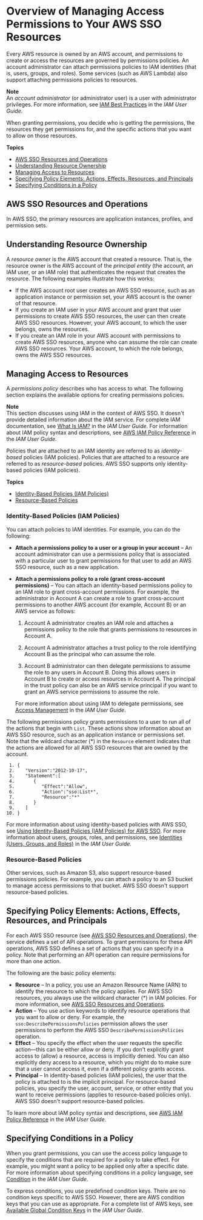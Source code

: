 # Overview of Managing Access Permissions to Your AWS SSO Resources<a name="iam-auth-access-overview"></a>

Every AWS resource is owned by an AWS account, and permissions to create or access the resources are governed by permissions policies\. An account administrator can attach permissions policies to IAM identities \(that is, users, groups, and roles\)\. Some services \(such as AWS Lambda\) also support attaching permissions policies to resources\.

**Note**  
An *account administrator* \(or administrator user\) is a user with administrator privileges\. For more information, see [IAM Best Practices](http://docs.aws.amazon.com/IAM/latest/UserGuide/best-practices.html) in the *IAM User Guide*\.

When granting permissions, you decide who is getting the permissions, the resources they get permissions for, and the specific actions that you want to allow on those resources\. 

**Topics**
+ [AWS SSO Resources and Operations](#creatingiampolicies)
+ [Understanding Resource Ownership](#accesscontrolresourceowner)
+ [Managing Access to Resources](#accesscontrolmanagingaccess)
+ [Specifying Policy Elements: Actions, Effects, Resources, and Principals](#policyactions)
+ [Specifying Conditions in a Policy](#specifyiampolicyconditions)

## AWS SSO Resources and Operations<a name="creatingiampolicies"></a>

In AWS SSO, the primary resources are application instances, profiles, and permission sets\. 

## Understanding Resource Ownership<a name="accesscontrolresourceowner"></a>

A *resource owner* is the AWS account that created a resource\. That is, the resource owner is the AWS account of the *principal entity* \(the account, an IAM user, or an IAM role\) that authenticates the request that creates the resource\. The following examples illustrate how this works: 
+ If the AWS account root user creates an AWS SSO resource, such as an application instance or permission set, your AWS account is the owner of that resource\.
+ If you create an IAM user in your AWS account and grant that user permissions to create AWS SSO resources, the user can then create AWS SSO resources\. However, your AWS account, to which the user belongs, owns the resources\.
+ If you create an IAM role in your AWS account with permissions to create AWS SSO resources, anyone who can assume the role can create AWS SSO resources\. Your AWS account, to which the role belongs, owns the AWS SSO resources\. 

## Managing Access to Resources<a name="accesscontrolmanagingaccess"></a>

A *permissions policy* describes who has access to what\. The following section explains the available options for creating permissions policies\.

**Note**  
This section discusses using IAM in the context of AWS SSO\. It doesn't provide detailed information about the IAM service\. For complete IAM documentation, see [What Is IAM?](http://docs.aws.amazon.com/IAM/latest/UserGuide/introduction.html) in the *IAM User Guide*\. For information about IAM policy syntax and descriptions, see [AWS IAM Policy Reference](http://docs.aws.amazon.com/IAM/latest/UserGuide/reference_policies.html) in the *IAM User Guide*\.

Policies that are attached to an IAM identity are referred to as *identity\-based* policies \(IAM policies\)\. Policies that are attached to a resource are referred to as *resource\-based* policies\. AWS SSO supports only identity\-based policies \(IAM policies\)\.

**Topics**
+ [Identity\-Based Policies \(IAM Policies\)](#accesscontrolidentitybased)
+ [Resource\-Based Policies](#accesscontrolresourcebased)

### Identity\-Based Policies \(IAM Policies\)<a name="accesscontrolidentitybased"></a>

You can attach policies to IAM identities\. For example, you can do the following: 
+ **Attach a permissions policy to a user or a group in your account** – An account administrator can use a permissions policy that is associated with a particular user to grant permissions for that user to add an AWS SSO resource, such as a new application\. 
+ **Attach a permissions policy to a role \(grant cross\-account permissions\)** – You can attach an identity\-based permissions policy to an IAM role to grant cross\-account permissions\. For example, the administrator in Account A can create a role to grant cross\-account permissions to another AWS account \(for example, Account B\) or an AWS service as follows: 

  1. Account A administrator creates an IAM role and attaches a permissions policy to the role that grants permissions to resources in Account A\.

  1. Account A administrator attaches a trust policy to the role identifying Account B as the principal who can assume the role\. 

  1. Account B administrator can then delegate permissions to assume the role to any users in Account B\. Doing this allows users in Account B to create or access resources in Account A\. The principal in the trust policy can also be an AWS service principal if you want to grant an AWS service permissions to assume the role\.

   For more information about using IAM to delegate permissions, see [Access Management](http://docs.aws.amazon.com/IAM/latest/UserGuide/access.html) in the *IAM User Guide*\. 

The following permissions policy grants permissions to a user to run all of the actions that begin with `List`\. These actions show information about an AWS SSO resource, such as an application instance or permissions set\. Note that the wildcard character \(\*\) in the `Resource` element indicates that the actions are allowed for all AWS SSO resources that are owned by the account\. 

```
 1. {
 2.    "Version":"2012-10-17",
 3.    "Statement":[
 4.       {
 5.          "Effect":"Allow",
 6.          "Action":"sso:List*",
 7.          "Resource":"*"
 8.       }
 9.    ]
10. }
```

For more information about using identity\-based policies with AWS SSO, see [Using Identity\-Based Policies \(IAM Policies\) for AWS SSO](iam-auth-access-using-id-policies.md)\. For more information about users, groups, roles, and permissions, see [Identities \(Users, Groups, and Roles\)](http://docs.aws.amazon.com/IAM/latest/UserGuide/id.html) in the *IAM User Guide*\. 

### Resource\-Based Policies<a name="accesscontrolresourcebased"></a>

Other services, such as Amazon S3, also support resource\-based permissions policies\. For example, you can attach a policy to an S3 bucket to manage access permissions to that bucket\. AWS SSO doesn't support resource\-based policies\. 

## Specifying Policy Elements: Actions, Effects, Resources, and Principals<a name="policyactions"></a>

For each AWS SSO resource \(see [AWS SSO Resources and Operations](#creatingiampolicies)\), the service defines a set of API operations\.  To grant permissions for these API operations, AWS SSO defines a set of actions that you can specify in a policy\. Note that performing an API operation can require permissions for more than one action\. 

The following are the basic policy elements:
+ **Resource** – In a policy, you use an Amazon Resource Name \(ARN\) to identify the resource to which the policy applies\. For AWS SSO resources, you always use the wildcard character \(\*\) in IAM policies\. For more information, see [AWS SSO Resources and Operations](#creatingiampolicies)\. 
+ **Action** – You use action keywords to identify resource operations that you want to allow or deny\. For example, the `sso:DescribePermissionsPolicies` permission allows the user permissions to perform the AWS SSO `DescribePermissionsPolicies` operation\. 
+ **Effect** – You specify the effect when the user requests the specific action—this can be either allow or deny\. If you don't explicitly grant access to \(allow\) a resource, access is implicitly denied\. You can also explicitly deny access to a resource, which you might do to make sure that a user cannot access it, even if a different policy grants access\.
+ **Principal** – In identity\-based policies \(IAM policies\), the user that the policy is attached to is the implicit principal\. For resource\-based policies, you specify the user, account, service, or other entity that you want to receive permissions \(applies to resource\-based policies only\)\. AWS SSO doesn't support resource\-based policies\.

To learn more about IAM policy syntax and descriptions, see [AWS IAM Policy Reference](http://docs.aws.amazon.com/IAM/latest/UserGuide/reference_policies.html) in the *IAM User Guide*\.

## Specifying Conditions in a Policy<a name="specifyiampolicyconditions"></a>

When you grant permissions, you can use the access policy language to specify the conditions that are required for a policy to take effect\. For example, you might want a policy to be applied only after a specific date\. For more information about specifying conditions in a policy language, see [Condition](http://docs.aws.amazon.com/IAM/latest/UserGuide/reference_policies_elements_condition) in the *IAM User Guide*\.

To express conditions, you use predefined condition keys\. There are no condition keys specific to AWS SSO\. However, there are AWS condition keys that you can use as appropriate\. For a complete list of AWS keys, see [Available Global Condition Keys](http://docs.aws.amazon.com/IAM/latest/UserGuide/reference_policies_condition-keys.html#AvailableKeys) in the *IAM User Guide*\.  